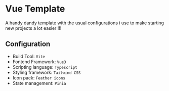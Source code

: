 # Vue Template

A handy dandy template with the usual configurations i use to make starting new projects a lot easier !!!

## Configuration

- Build Tool: `Vite`
- Fontend Framework: `Vue3`
- Scripting language: `Typescript`
- Styling framework: `Tailwind CSS`
- Icon pack: `Feather icons`
- State management: `Pinia`
